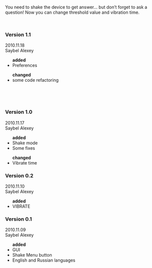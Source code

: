 You need to shake the device to get answer... but don’t forget to ask a question! Now you can change threshold value and vibration time.

<img src='http://img-fotki.yandex.ru/get/5508/11245482.1/0_5a48c_2bfd8d74_L.jpg' alt='' border='0' title='' /> <img src='http://img-fotki.yandex.ru/get/5807/11245482.1/0_5a48d_29556458_L.jpg' alt='' border='0' title='' />

<h3>Version 1.1</h3>
2010.11.18 <br>
Saybel Alexey <pyjioh@gmail.com><br>
<ul><b>added</b>
<li>Preferences</li>
</ul>
<ul><b>changed</b>
<li>some code refactoring</li>
</ul>
<br>

<img src='http://img-fotki.yandex.ru/get/4406/11245482.1/0_5a48a_773078f2_L.jpg' alt='' border='0' title='' /> <img src='http://img-fotki.yandex.ru/get/5608/11245482.1/0_5a48b_10a760c2_L.jpg' alt='' border='0' title='' />

<h3>Version 1.0</h3>
2010.11.17 <br>
Saybel Alexey <pyjioh@gmail.com><br>

<ul><b>added</b>
<li>Shake mode</li>
<li>Some fixes</li>
</ul>
<ul><b>changed</b>
<li>Vibrate time</li>
</ul>

<h3>Version 0.2</h3>
2010.11.10 <br>
Saybel Alexey <pyjioh@gmail.com><br>

<ul><b>added</b>
<li>VIBRATE</li>
</ul>


<h3>Version 0.1</h3>
2010.11.09 <br>
Saybel Alexey <pyjioh@gmail.com><br>

<ul><b>added</b>
<li>GUI</li>
<li>Shake Menu button</li>
<li>English and Russian languages</li>
</ul>